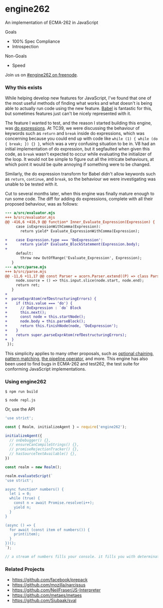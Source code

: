 # engine262

An implementation of ECMA-262 in JavaScript

Goals
- 100% Spec Compliance
- Introspection

Non-Goals
- Speed

Join us on [#engine262 on freenode][].

### Why this exists

While helping develop new features for JavaScript, I've found that one of the
most useful methods of finding what works and what doesn't is being able to
actually run code using the new feature. [Babel][] is fantastic for this, but
sometimes features just can't be nicely represented with it.

The feature I wanted to test, and the reason I started building this engine,
was [do expressions][]. At TC39, we were discussing the behaviour of keywords
such as `return` and `break` inside do expressions, which was concerning
because you could end up with code like
`while (1) { while (do { break; }) {} }`, which was a very confusing situation
to be in. V8 had an initial implementation of do expression, but it segfaulted
when given this code, as `break` wasn't expected to occur while evaluating the
initializer of the loop. It would not be simple to figure out all the intricate
behaviours, at which point it would be quite annoying if something were to be
changed.

Similarly, the do expression transform for Babel didn't allow keywords such as
`return`, `continue`, and `break`, so the behaviour we were investigating was
unable to be tested with it.

Cut to several months later, when this engine was finally mature enough to run
some code. The diff for adding do expressions, complete with all their proposed
behaviour, was as follows:

```diff
--- a/src/evaluator.mjs
+++ b/src/evaluator.mjs
@@ -416,6 +416,9 @@ function* Inner_Evaluate_Expression(Expression) {
     case isExpressionWithComma(Expression):
       return yield* Evaluate_ExpressionWithComma(Expression);

+    case Expression.type === 'DoExpression':
+      return yield* Evaluate_BlockStatement(Expression.body);
+
     default:
       throw new OutOfRange('Evaluate_Expression', Expression);
   }
--- a/src/parse.mjs
+++ b/src/parse.mjs
@@ -11,6 +11,17 @@ const Parser = acorn.Parser.extend((P) => class Parse262 extends P {
     node.source = () => this.input.slice(node.start, node.end);
     return ret;
   }
+
+  parseExprAtom(refDestructuringErrors) {
+    if (this.value === 'do') {
+      // DoExpression : `do` Block
+      this.next();
+      const node = this.startNode();
+      node.body = this.parseBlock();
+      return this.finishNode(node, 'DoExpression');
+    }
+    return super.parseExprAtom(refDestructuringErrors);
+  }
 });
```

This simplicity applies to many other proposals, such as [optional chaining][],
[pattern matching][], [the pipeline operator][], and more. This engine has also
been used to find bugs in ECMA-262 and test262, the test suite for
conforming JavaScript implementations.

### Using engine262

`$ npm run build`

`$ node repl.js`

Or, use the API

```js
'use strict';

const { Realm, initializeAgent } = require('engine262');

initializeAgent({
  // onDebugger() {},
  // ensureCanCompileStrings() {},
  // promiseRejectionTracker() {},
  // hasSourceTextAvailable() {},
})

const realm = new Realm();

realm.evaluateScript(`
'use strict';

async function* numbers() {
  let i = 0;
  while (true) {
    const n = await Promise.resolve(i++);
    yield n;
  }
}

(async () => {
  for await (const item of numbers()) {
    print(item);
  }
})();
`);

// a stream of numbers fills your console. it fills you with determination.
```

### Related Projects

- https://github.com/facebook/prepack
- https://github.com/mozilla/narcissus
- https://github.com/NeilFraser/JS-Interpreter
- https://github.com/metaes/metaes
- https://github.com/Siubaak/sval

[#engine262 on freenode]: https://webchat.freenode.net/?channels=engine262
[Babel]: https://babeljs.io/
[do expressions]: https://github.com/tc39/proposal-do-expressions
[optional chaining]: https://github.com/tc39/proposal-optional-chaining
[pattern matching]: https://github.com/tc39/proposal-pattern-matching
[the pipeline operator]: https://github.com/tc39/proposal-pipeline-operator
